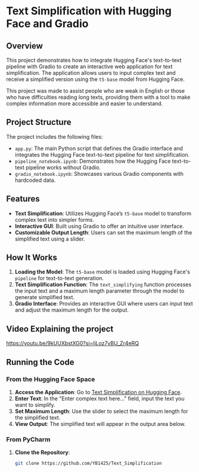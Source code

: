 # Text Simplification with Hugging Face and Gradio

## Overview

This project demonstrates how to integrate Hugging Face's text-to-text pipeline with Gradio to create an interactive web application for text simplification. The application allows users to input complex text and receive a simplified version using the `t5-base` model from Hugging Face.

This project was made to assist people who are weak in English or those who have difficulties reading long texts, providing them with a tool to make complex information more accessible and easier to understand.

## Project Structure

The project includes the following files:

- `app.py`: The main Python script that defines the Gradio interface and integrates the Hugging Face text-to-text pipeline for text simplification.
- `pipeline_notebook.ipynb`: Demonstrates how the Hugging Face text-to-text pipeline works without Gradio.
- `gradio_notebook.ipynb`: Showcases various Gradio components with hardcoded data.

## Features

- **Text Simplification**: Utilizes Hugging Face’s `t5-base` model to transform complex text into simpler forms.
- **Interactive GUI**: Built using Gradio to offer an intuitive user interface.
- **Customizable Output Length**: Users can set the maximum length of the simplified text using a slider.

## How It Works

1. **Loading the Model**: The `t5-base` model is loaded using Hugging Face's `pipeline` for text-to-text generation.
2. **Text Simplification Function**: The `text_simplifying` function processes the input text and a maximum length parameter through the model to generate simplified text.
3. **Gradio Interface**: Provides an interactive GUI where users can input text and adjust the maximum length for the output.

## Video Explaining the project
https://youtu.be/9kUUXbstXG0?si=ljLoz7yBU_Zr4eRQ

## Running the Code

### From the Hugging Face Space

1. **Access the Application**: Go to [Text Simplification on Hugging Face](https://huggingface.co/spaces/YB1425/Text_Simplification).
2. **Enter Text**: In the "Enter complex text here..." field, input the text you want to simplify.
3. **Set Maximum Length**: Use the slider to select the maximum length for the simplified text.
4. **View Output**: The simplified text will appear in the output area below.

### From PyCharm

1. **Clone the Repository**:
   ```bash
   git clone https://github.com/YB1425/Text_Simplification
